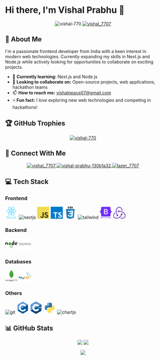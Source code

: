 # Hi there, I'm Vishal Prabhu 👋

<p align="center">
  <img src="https://komarev.com/ghpvc/?username=vishal-770&label=Profile%20views&color=0e75b6&style=flat" alt="vishal-770" /> 
  <a href="https://twitter.com/vishal_7707" target="blank">
    <img src="https://img.shields.io/twitter/follow/vishal_7707?logo=twitter&style=for-the-badge" alt="vishal_7707" />
  </a>
</p>

## 🚀 About Me

I'm a passionate frontend developer from India with a keen interest in modern web technologies. Currently expanding my skills in Next.js and Node.js while actively looking for opportunities to collaborate on exciting projects.

- 🌱 **Currently learning:** Next.js and Node.js
- 👯 **Looking to collaborate on:** Open-source projects, web applications, hackathon teams
- 📫 **How to reach me:** [vishalpeace07@gmail.com](mailto:vishalpeace07@gmail.com)
- ⚡ **Fun fact:** I love exploring new web technologies and competing in hackathons!

## 🏆 GitHub Trophies

<p align="center">
  <a href="https://github.com/ryo-ma/github-profile-trophy">
    <img src="https://github-profile-trophy.vercel.app/?username=vishal-770&row=1&column=6&margin-w=15&margin-h=15" alt="vishal-770" />
  </a>
</p>

## 🔗 Connect With Me

<p align="center">
  <a href="https://twitter.com/vishal_7707" target="blank">
    <img align="center" src="https://raw.githubusercontent.com/rahuldkjain/github-profile-readme-generator/master/src/images/icons/Social/twitter.svg" alt="vishal_7707" height="30" width="40" />
  </a>
  <a href="https://linkedin.com/in/vishal-prabhu-130b1a32" target="blank">
    <img align="center" src="https://raw.githubusercontent.com/rahuldkjain/github-profile-readme-generator/master/src/images/icons/Social/linked-in-alt.svg" alt="vishal-prabhu-130b1a32" height="30" width="40" />
  </a>
  <a href="https://instagram.com/lazer_7707" target="blank">
    <img align="center" src="https://raw.githubusercontent.com/rahuldkjain/github-profile-readme-generator/master/src/images/icons/Social/instagram.svg" alt="lazer_7707" height="30" width="40" />
  </a>
</p>

## 💻 Tech Stack

### Frontend
<p>
  <img src="https://raw.githubusercontent.com/devicons/devicon/master/icons/react/react-original-wordmark.svg" alt="react" width="40" height="40" />
  <img src="https://cdn.worldvectorlogo.com/logos/nextjs-2.svg" alt="nextjs" width="40" height="40" />
  <img src="https://raw.githubusercontent.com/devicons/devicon/master/icons/javascript/javascript-original.svg" alt="javascript" width="40" height="40" />
  <img src="https://raw.githubusercontent.com/devicons/devicon/master/icons/typescript/typescript-original.svg" alt="typescript" width="40" height="40" />
  <img src="https://raw.githubusercontent.com/devicons/devicon/master/icons/css3/css3-original-wordmark.svg" alt="css3" width="40" height="40" />
  <img src="https://www.vectorlogo.zone/logos/tailwindcss/tailwindcss-icon.svg" alt="tailwind" width="40" height="40" />
  <img src="https://raw.githubusercontent.com/devicons/devicon/master/icons/bootstrap/bootstrap-plain-wordmark.svg" alt="bootstrap" width="40" height="40" />
  <img src="https://raw.githubusercontent.com/devicons/devicon/master/icons/redux/redux-original.svg" alt="redux" width="40" height="40" />
</p>

### Backend
<p>
  <img src="https://raw.githubusercontent.com/devicons/devicon/master/icons/nodejs/nodejs-original-wordmark.svg" alt="nodejs" width="40" height="40" />
  <img src="https://raw.githubusercontent.com/devicons/devicon/master/icons/express/express-original-wordmark.svg" alt="express" width="40" height="40" />
</p>

### Databases
<p>
  <img src="https://raw.githubusercontent.com/devicons/devicon/master/icons/mongodb/mongodb-original-wordmark.svg" alt="mongodb" width="40" height="40" />
  <img src="https://raw.githubusercontent.com/devicons/devicon/master/icons/mysql/mysql-original-wordmark.svg" alt="mysql" width="40" height="40" />
</p>

### Others
<p>
  <img src="https://www.vectorlogo.zone/logos/git-scm/git-scm-icon.svg" alt="git" width="40" height="40" />
  <img src="https://raw.githubusercontent.com/devicons/devicon/master/icons/c/c-original.svg" alt="c" width="40" height="40" />
  <img src="https://raw.githubusercontent.com/devicons/devicon/master/icons/cplusplus/cplusplus-original.svg" alt="cplusplus" width="40" height="40" />
  <img src="https://raw.githubusercontent.com/devicons/devicon/master/icons/python/python-original.svg" alt="python" width="40" height="40" />
  <img src="https://www.chartjs.org/media/logo-title.svg" alt="chartjs" width="40" height="40" />
</p>

## 📊 GitHub Stats

<p align="center">
  <img width="48%" src="https://github-readme-stats.vercel.app/api?username=vishal-770&show_icons=true&theme=dark&count_private=true" />
  <img width="48%" src="https://github-readme-streak-stats.herokuapp.com/?user=vishal-770&theme=dark" />
</p>

<p align="center">
  <img src="https://github-readme-stats.vercel.app/api/top-langs/?username=vishal-770&layout=compact&theme=dark" />
</p>
